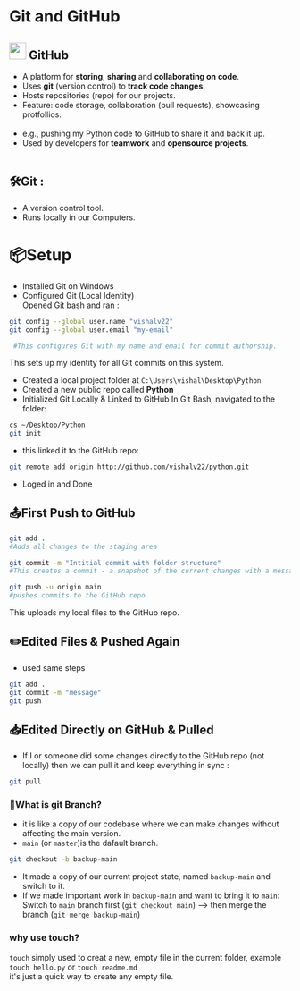 # Git and GitHub 

## <img src="https://github.githubassets.com/images/modules/logos_page/GitHub-Mark.png" width="30"> GitHub

- A platform for **storing**, **sharing** and **collaborating on code**. <br>
- Uses **git** (version control) to **track code changes**.<br>
- Hosts repositories (repo) for our projects.<br>
- Feature: code storage, collaboration (pull requests), showcasing protfollios.<br><br>
- e.g., pushing my Python code to GitHub to share it and back it up.<br>
- Used by developers for **teamwork** and **opensource projects**.<br><br>

## 🛠️Git :
- A version control tool.<br>
- Runs locally in our Computers.

# 📦Setup
- Installed Git on Windows<br>
- Configured Git (Local Identity)<br>
Opened Git bash and ran :
```bash
git config --global user.name "vishalv22"
git config --global user.email "my-email"

 #This configures Git with my name and email for commit authorship.
```
This sets up my identity for all Git commits on this system.

- Created a local project folder at ```C:\Users\vishal\Desktop\Python```
- Created a new public repo called **Python** <br>
- Initialized Git Locally & Linked to GitHub
In Git Bash, navigated to the folder:
```bash
cs ~/Desktop/Python
git init
```
- this linked it to the GitHub repo:
```bash
git remote add origin http://github.com/vishalv22/python.git
```
- Loged in and Done
## 📤First Push to GitHub
```bash
git add . 
#Adds all changes to the staging area

git commit -m "Intitial commit with folder structure"
#This creates a commit - a snapshot of the current changes with a message.

git push -u origin main
#pushes commits to the GitHub repo
```
This uploads my local files to the GitHub repo.

## ✏️Edited Files & Pushed Again
- used same steps
```bash
git add .
git commit -m "message"
git push
```

## 📥Edited Directly on GitHub & Pulled
- If I or someone did some changes directly to the GitHub repo (not locally) then we can pull it and keep everything in sync :
```bash
git pull
```

### 🌿What is git Branch?
- it is like a copy of our codebase where we can make changes without affecting the main version.
- ```main``` (or ```master```)is the dafault branch.
```bash
git checkout -b backup-main
```

- It made a copy of our current project state, named ```backup-main``` and switch to it. 
- If we made important work in ```backup-main``` and want to bring it to ```main```: <br>
Switch to ```main``` branch first (```git checkout main```) --> then merge the branch (```git merge backup-main```)

### why use touch?
```touch``` simply used to creat a new, empty file in the current folder, example ```touch hello.py``` or ```touch readme.md``` <br>
it's just a quick way to create any empty file.
